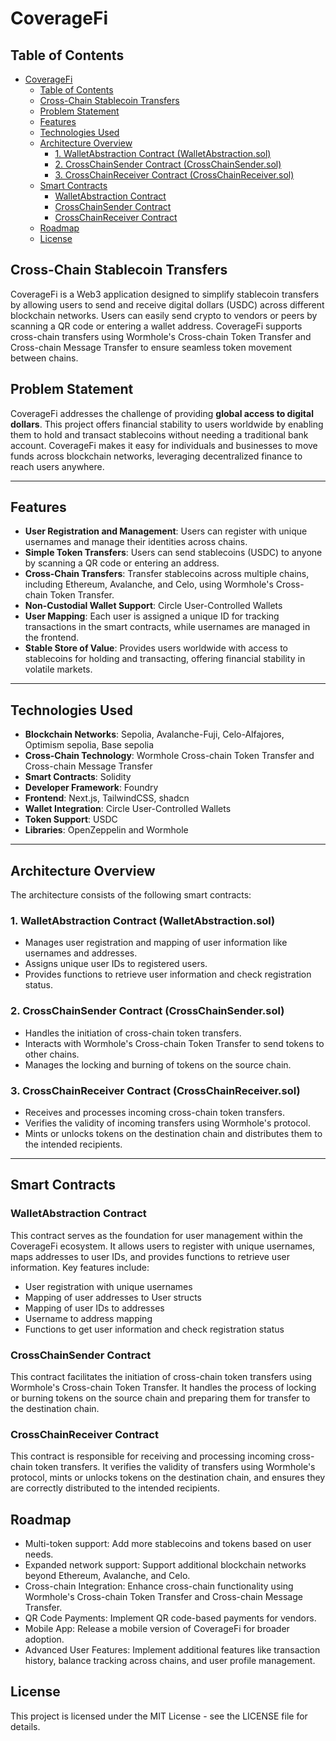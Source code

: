 # CoverageFi 

## Table of Contents
- [CoverageFi](#coveragefi)
  - [Table of Contents](#table-of-contents)
  - [Cross-Chain Stablecoin Transfers](#cross-chain-stablecoin-transfers)
  - [Problem Statement](#problem-statement)
  - [Features](#features)
  - [Technologies Used](#technologies-used)
  - [Architecture Overview](#architecture-overview)
    - [1. WalletAbstraction Contract (WalletAbstraction.sol)](#1-walletabstraction-contract-walletabstractionsol)
    - [2. CrossChainSender Contract (CrossChainSender.sol)](#2-crosschainsender-contract-crosschainsendersol)
    - [3. CrossChainReceiver Contract (CrossChainReceiver.sol)](#3-crosschainreceiver-contract-crosschainreceiversol)
  - [Smart Contracts](#smart-contracts)
    - [WalletAbstraction Contract](#walletabstraction-contract)
    - [CrossChainSender Contract](#crosschainsender-contract)
    - [CrossChainReceiver Contract](#crosschainreceiver-contract)
  - [Roadmap](#roadmap)
  - [License](#license)

## Cross-Chain Stablecoin Transfers
CoverageFi is a Web3 application designed to simplify stablecoin transfers by allowing users to send and receive digital dollars (USDC) across different blockchain networks. Users can easily send crypto to vendors or peers by scanning a QR code or entering a wallet address. CoverageFi supports cross-chain transfers using Wormhole's Cross-chain Token Transfer and Cross-chain Message Transfer to ensure seamless token movement between chains.

## Problem Statement
CoverageFi addresses the challenge of providing **global access to digital dollars**. This project offers financial stability to users worldwide by enabling them to hold and transact stablecoins without needing a traditional bank account. CoverageFi makes it easy for individuals and businesses to move funds across blockchain networks, leveraging decentralized finance to reach users anywhere.

---

## Features

- **User Registration and Management**: Users can register with unique usernames and manage their identities across chains.
- **Simple Token Transfers**: Users can send stablecoins (USDC) to anyone by scanning a QR code or entering an address.
- **Cross-Chain Transfers**: Transfer stablecoins across multiple chains, including Ethereum, Avalanche, and Celo, using Wormhole's Cross-chain Token Transfer.
- **Non-Custodial Wallet Support**: Circle User-Controlled Wallets
- **User Mapping**: Each user is assigned a unique ID for tracking transactions in the smart contracts, while usernames are managed in the frontend.
- **Stable Store of Value**: Provides users worldwide with access to stablecoins for holding and transacting, offering financial stability in volatile markets.

---

## Technologies Used

- **Blockchain Networks**: Sepolia, Avalanche-Fuji, Celo-Alfajores, Optimism sepolia, Base sepolia
- **Cross-Chain Technology**: Wormhole Cross-chain Token Transfer and Cross-chain Message Transfer
- **Smart Contracts**: Solidity
- **Developer Framework**: Foundry
- **Frontend**: Next.js, TailwindCSS, shadcn
- **Wallet Integration**: Circle User-Controlled Wallets
- **Token Support**: USDC
- **Libraries**: OpenZeppelin and Wormhole

---

## Architecture Overview

The architecture consists of the following smart contracts:

### 1. WalletAbstraction Contract (WalletAbstraction.sol)

- Manages user registration and mapping of user information like usernames and addresses.
- Assigns unique user IDs to registered users.
- Provides functions to retrieve user information and check registration status.

### 2. CrossChainSender Contract (CrossChainSender.sol)

- Handles the initiation of cross-chain token transfers.
- Interacts with Wormhole's Cross-chain Token Transfer to send tokens to other chains.
- Manages the locking and burning of tokens on the source chain.

### 3. CrossChainReceiver Contract (CrossChainReceiver.sol)

- Receives and processes incoming cross-chain token transfers.
- Verifies the validity of incoming transfers using Wormhole's protocol.
- Mints or unlocks tokens on the destination chain and distributes them to the intended recipients.

---

## Smart Contracts

### WalletAbstraction Contract
This contract serves as the foundation for user management within the CoverageFi ecosystem. It allows users to register with unique usernames, maps addresses to user IDs, and provides functions to retrieve user information. Key features include:

- User registration with unique usernames
- Mapping of user addresses to User structs
- Mapping of user IDs to addresses
- Username to address mapping
- Functions to get user information and check registration status

### CrossChainSender Contract
This contract facilitates the initiation of cross-chain token transfers using Wormhole's Cross-chain Token Transfer. It handles the process of locking or burning tokens on the source chain and preparing them for transfer to the destination chain.

### CrossChainReceiver Contract
This contract is responsible for receiving and processing incoming cross-chain token transfers. It verifies the validity of transfers using Wormhole's protocol, mints or unlocks tokens on the destination chain, and ensures they are correctly distributed to the intended recipients.

## Roadmap

- Multi-token support: Add more stablecoins and tokens based on user needs.
- Expanded network support: Support additional blockchain networks beyond Ethereum, Avalanche, and Celo.
- Cross-chain Integration: Enhance cross-chain functionality using Wormhole's Cross-chain Token Transfer and Cross-chain Message Transfer.
- QR Code Payments: Implement QR code-based payments for vendors.
- Mobile App: Release a mobile version of CoverageFi for broader adoption.
- Advanced User Features: Implement additional features like transaction history, balance tracking across chains, and user profile management.

## License
This project is licensed under the MIT License - see the LICENSE file for details.
